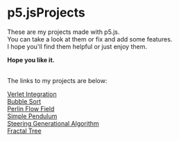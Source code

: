 # p5.jsProjects
These are my projects made with p5.js.
<br>
You can take a look at them or fix and add some features.
<br>
I hope you'll find them helpful or just enjoy them.

**Hope you like it.**

<br>
The links to my projects are below:
<br>

[Verlet Integration](/VerletIntegration/index.html)
<br>
[Bubble Sort](/BubbleSort/index.html)
<br>
[Perlin Flow Field](/perlinFlowField/index.html)
<br>
[Simple Pendulum](/SimplePendulum/index.html)
<br>
[Steering Generational Algorithm](/Steering/index.html)
<br>
[Fractal Tree](/FractalTree/index.html)
<br>
